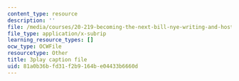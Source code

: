 ```yaml
---
content_type: resource
description: ''
file: /media/courses/20-219-becoming-the-next-bill-nye-writing-and-hosting-the-educational-show-january-iap-2015/81a0b36bfd31f2b9164be04433b6660d_iR6FUYCNi5A.srt
file_type: application/x-subrip
learning_resource_types: []
ocw_type: OCWFile
resourcetype: Other
title: 3play caption file
uid: 81a0b36b-fd31-f2b9-164b-e04433b6660d
---
```

